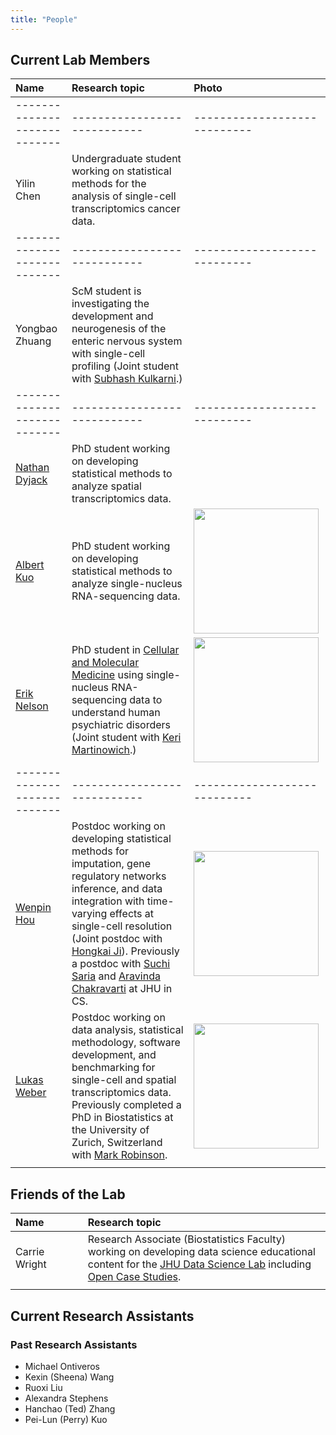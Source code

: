 ```yaml
---
title: "People"
---
```


## Current Lab Members 

| Name| Research topic | Photo |
| :---- | :---- | :---- |
| ---------------------------- | ---------------------------- | ---------------------------- |  
| Yilin Chen | Undergraduate student working on statistical methods for the analysis of single-cell transcriptomics cancer data. | | 
| ---------------------------- | ---------------------------- | ---------------------------- |  
| Yongbao Zhuang | ScM student is investigating the development and neurogenesis of the enteric nervous system with single-cell profiling (Joint student with [Subhash Kulkarni](https://www.klab-jhu.com).)
| ---------------------------- | ---------------------------- | ---------------------------- |  
| [Nathan Dyjack](https://scholar.google.com/citations?user=KXKrFoAAAAAJ) | PhD student working on developing statistical methods to analyze spatial transcriptomics data. | | 
| [Albert Kuo](https://albertkuo.me) | PhD student working on developing statistical methods to analyze single-nucleus RNA-sequencing data. | <img width="200" src="/./images/albert_kuo.png"> | 
| [Erik Nelson](https://cmm.jhmi.edu/index.php/cmm-student/erik-nelson/) | PhD student in [Cellular and Molecular Medicine](https://cmm.jhmi.edu) using single-nucleus RNA-sequencing data to understand human psychiatric disorders (Joint student with [Keri Martinowich](https://twitter.com/martinowk).) | <img width="200" src="/./images/erik_nelson.png"> |
| ---------------------------- | ---------------------------- | ---------------------------- |  
| [Wenpin Hou](https://winnie09.github.io/Wenpin_Hou/) | Postdoc working on developing statistical methods for imputation, gene regulatory networks inference, and data integration with time-varying effects at single-cell resolution (Joint postdoc with [Hongkai Ji](http://www.biostat.jhsph.edu/~hji/)). Previously a postdoc with [Suchi Saria](https://suchisaria.jhu.edu) and [Aravinda Chakravarti](https://aravindachakravartilab.org) at JHU in CS. | <img width="200" src="/./images/wenpin_hou.jpg"> |
| [Lukas Weber](https://lmweber.github.io) | Postdoc working on data analysis, statistical methodology, software development, and benchmarking for single-cell and spatial transcriptomics data. Previously completed a PhD in Biostatistics at the University of Zurich, Switzerland with [Mark Robinson](https://robinsonlabuzh.github.io). | <img width="200" src="/./images/lukas_weber.jpg"> |
|<img width=250/>|<img width=600/>|<img width=200/>|

## Friends of the Lab

| Name| Research topic |
| :---- | :---- | 
| Carrie Wright | Research Associate (Biostatistics Faculty) working on developing data science educational content for the [JHU Data Science Lab](https://jhudatascience.org) including [Open Case Studies](http://opencasestudies.org/). |
|<img width=250/>|<img width=600/>|

## Current Research Assistants 



### Past Research Assistants 

- Michael Ontiveros
- Kexin (Sheena) Wang 
- Ruoxi Liu
- Alexandra Stephens
- Hanchao (Ted) Zhang
- Pei-Lun (Perry) Kuo



